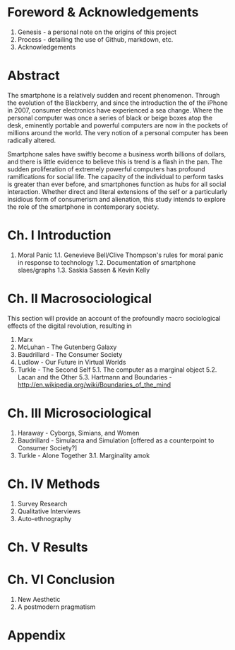 # Foreword & Acknowledgements
1. Genesis - a personal note on the origins of this project
2. Process - detailing the use of Github, markdown, etc.
3. Acknowledgements

# Abstract
The smartphone is a relatively sudden and recent phenomenon. Through the evolution of the Blackberry, and since the introduction the of the iPhone in 2007, consumer electronics have experienced a sea change. Where the personal computer was once a series of black or beige boxes atop the desk, eminently portable and powerful computers are now in the pockets of millions around the world. The very notion of a personal computer has been radically altered.

Smartphone sales have swiftly become a business worth billions of dollars, and there is little evidence to believe this is trend is a flash in the pan. The sudden proliferation of extremely powerful computers has profound ramifications for social life. The capacity of the individual to perform tasks is greater than ever before, and smartphones function as hubs for all social interaction. Whether direct and literal extensions of the self or a particularly insidious form of consumerism and alienation, this study intends to explore the role of the smartphone in contemporary society.

# Ch. I Introduction
1. Moral Panic
1.1. Genevieve Bell/Clive Thompson's rules for moral panic in response to technology
1.2. Documentation of smartphone slaes/graphs
1.3. Saskia Sassen & Kevin Kelly

# Ch. II Macrosociological

This section will provide an account of the profoundly macro sociological effects of the digital revolution, resulting in 


1. Marx
2. McLuhan - The Gutenberg Galaxy
3. Baudrillard - The Consumer Society
4. Ludlow - Our Future in Virtual Worlds
5. Turkle - The Second Self
5.1. The computer as a marginal object
5.2. Lacan and the Other
5.3. Hartmann and Boundaries - http://en.wikipedia.org/wiki/Boundaries_of_the_mind

# Ch. III Microsociological
1. Haraway - Cyborgs, Simians, and Women
2. Baudrillard - Simulacra and Simulation [offered as a counterpoint to Consumer Society?]
3. Turkle - Alone Together
3.1. Marginality amok

# Ch. IV Methods
1. Survey Research
2. Qualitative Interviews
3. Auto-ethnography

# Ch. V Results

# Ch. VI Conclusion
1. New Aesthetic
2. A postmodern pragmatism
# Appendix